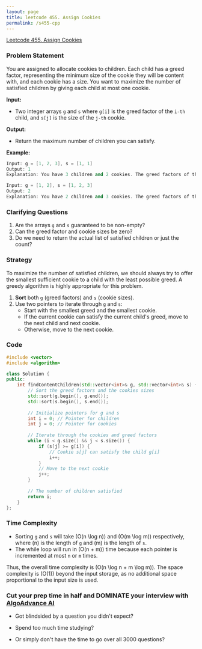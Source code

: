 ```yaml
---
layout: page
title: leetcode 455. Assign Cookies
permalink: /s455-cpp
---
```

[Leetcode 455. Assign Cookies](https://algoadvance.github.io/algoadvance/l455)
### Problem Statement

You are assigned to allocate cookies to children. Each child has a greed factor, representing the minimum size of the cookie they will be content with, and each cookie has a size. You want to maximize the number of satisfied children by giving each child at most one cookie.

**Input:**
- Two integer arrays `g` and `s` where `g[i]` is the greed factor of the `i-th` child, and `s[j]` is the size of the `j-th` cookie.

**Output:**
- Return the maximum number of children you can satisfy.

**Example:**
```cpp
Input: g = [1, 2, 3], s = [1, 1]
Output: 1
Explanation: You have 3 children and 2 cookies. The greed factors of the children are 1, 2, 3 and even though you have 2 cookies, since the cookies are both of size 1, only 1 child can be satisfied.

Input: g = [1, 2], s = [1, 2, 3]
Output: 2
Explanation: You have 2 children and 3 cookies. The greed factors of the children are 1, 2, and you have cookies with sizes 1, 2, 3. You can satisfy 2 children.
```

### Clarifying Questions

1. Are the arrays `g` and `s` guaranteed to be non-empty?
2. Can the greed factor and cookie sizes be zero?
3. Do we need to return the actual list of satisfied children or just the count?

### Strategy

To maximize the number of satisfied children, we should always try to offer the smallest sufficient cookie to a child with the least possible greed. A greedy algorithm is highly appropriate for this problem. 

1. **Sort** both `g` (greed factors) and `s` (cookie sizes).
2. Use two pointers to iterate through `g` and `s`:
   - Start with the smallest greed and the smallest cookie.
   - If the current cookie can satisfy the current child's greed, move to the next child and next cookie.
   - Otherwise, move to the next cookie.

### Code

```cpp
#include <vector>
#include <algorithm>

class Solution {
public:
    int findContentChildren(std::vector<int>& g, std::vector<int>& s) {
        // Sort the greed factors and the cookies sizes
        std::sort(g.begin(), g.end());
        std::sort(s.begin(), s.end());
        
        // Initialize pointers for g and s
        int i = 0; // Pointer for children
        int j = 0; // Pointer for cookies
        
        // Iterate through the cookies and greed factors
        while (i < g.size() && j < s.size()) {
            if (s[j] >= g[i]) {
                // Cookie s[j] can satisfy the child g[i]
                i++;
            }
            // Move to the next cookie
            j++;
        }
        
        // The number of children satisfied
        return i;
    }
};
```

### Time Complexity

- Sorting `g` and `s` will take \(O(n \log n)\) and \(O(m \log m)\) respectively, where \(n\) is the length of `g` and \(m\) is the length of `s`.
- The while loop will run in \(O(n + m)\) time because each pointer is incremented at most `n` or `m` times.

Thus, the overall time complexity is \(O(n \log n + m \log m)\). The space complexity is \(O(1)\) beyond the input storage, as no additional space proportional to the input size is used.


### Cut your prep time in half and DOMINATE your interview with [AlgoAdvance AI](https://algoAdvance.com)

- Got blindsided by a question you didn't expect?

- Spend too much time studying?

- Or simply don't have the time to go over all 3000 questions?

